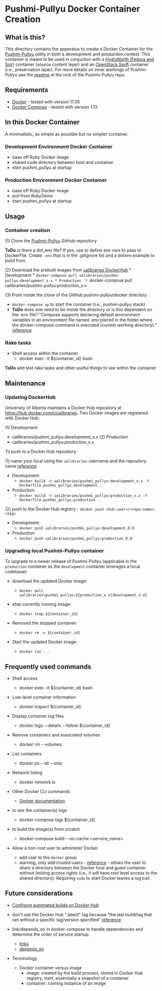 # Pushmi-Pullyu Docker Container Creation #

## What is this? ##

This directory contains the apperatus to create a Docker Container for the [Pushmi-Pullyu](https://github.com/ualbertalib/pushmi_pullyu/blob/master/README.md) utility in both a development and production context. This container is meant to be used in conjuction with a [HydraNorth (Fedora and Solr)](https://github.com/ualbertalib/di_docker_hydranorth) container (source content layer) and an [OpenStack Swift](https://github.com/ualbertalib/DIDocker_Swift) container (i.e., preservation layer). For more details on inner workings of Pushmi-Pullyu see the [readme](https://github.com/ualbertalib/pushmi_pullyu/blob/master/README.md) at the root of the Pushmi-Pullyu repo.



## Requirements ##

* [Docker](https://docs.docker.com/engine/installation/) - tested with version 17.05 
* [Docker Compose](https://docs.docker.com/compose/install/) - tested with version 1.13



## In this Docker Container ##

A minimalistic, as simple as possible but no simpler container. 

### Development Environment Docker Container ###

* base off Ruby Docker image
* shared code directory between host and container 
* start pushmi_pullyu at startup


### Production Environment Docker Container ###

* base off Ruby Docker image
* pull from RubyGems
* start pushmi_pullyu at startup



## Usage ##

### Container creation ###

(1) Clone the [Pushmi-Pullyu](https://github.com/ualbertalib/pushmi_pullyu/) GitHub repository

**ToDo** is there a dot_env file? If yes, use to define env vars to pass to DockerFile. Create `.env` that is in the .gitignore list and a dotenv.example to build from. 

(2) Download the prebuilt images from [ualibraries DockerHub](https://hub.docker.com/r/ualibraries/) 
    * Development
      * `docker-compose pull ualibraries/pushmi-pullyu:development_x.x
    * Production 
      * `docker-compose pull ualibraries/pushmi-pullyu:production_x.x

(3) From inside the clone of the GitHub pushmi-pullyu/docker directory
  * `docker-compose up` to start the container (i.e., pushmi-pullyu stack) 
  * **ToDo** does one need to be inside the directory or is this dependent on the .env file? "Compose supports declaring default environment variables in an environment file named .env placed in the folder where the docker-compose command is executed (current working directory)." [reference](https://docs.docker.com/compose/env-file/)


### Rake tasks ###

* Shell access within the container
  * docker exec -it ${container_id}  bash 

**ToDo** add test rake tasks and other useful things to see within the container



## Maintenance ##

### Updating DockerHub ###

University of Alberta maintains a Docker Hub repository at https://hub.docker.com/r/ualibraries. Two Docker images are registered with Docker Hub:

(1) Development 
  * ualibraries/pushmi_pullyu:development_x.x
(2) Production 
  * ualibraries/pushmi_pullyu:production_x.x

To push to a Docker Hub repository:

(1) name your local using the `ualibraries` username and the repository name [reference](https://docs.docker.com/docker-hub/repos/#pushing-a-repository-image-to-docker-hub)
  * Development:
    * `docker build -t ualibraries/pushmi_pullyu:development_x.x -f Dockerfile.pushmi_pullyu.development .` 
  * Production:
    * `docker build -t ualibraries/pushmi_pullyu:production_x.x -f Dockerfile.pushmi_pullyu.production .` 

(2) push to the Docker Hub registry - `docker push <hub-user>/<repo-name>:<tag>`
  * Development:
    * `docker push ualibraries/pushmi_pullyu:development_0.0` 
  * Production:
    * `docker push ualibraries/pushmi_pullyu:production_0.0` 



### Upgrading local Pushmi-Pullyu container ###

To upgrade to a newer release of Pushmi-Pullyu (applicable in the `production` container as the `development` container leverages a local codebase):

* download the updated Docker image:
  * `docker pull ualibraries\pushmi_pullyu:${production_x.x|development_x.x}` 

* stop currently running image:
  * `docker stop ${container_id}` 

* Removed the stopped container:
  * `docker rm -v ${container_id}` 

* Start the updated Docker image: 
  * `docker run ...`



## Frequently used commands ##

* Shell access
  * docker exec -it ${container_id}  bash 

* Low-level container information 
  * docker inspect ${container_id}

* Display container log files 
  * docker logs --details --follow ${container_id}

* Remove containers and associated volumes
  * docker rm --volumes

* List containers
  * docker ps --all --size

* Network listing
  * docker network ls

* Other Docker CLI commands
  * [Docker documentation](https://docs.docker.com/engine/reference/commandline/docker/)


* to see the container(s) logs
  * docker-compose logs ${container_id} 

* to build the image(s) from scratch
  * docker-compose build --no-cache <service_name> 

* Allow a non-root user to administer Docker
  * add user to the `docker` group
  * warning, only add trusted users - [reference](https://docs.docker.com/engine/security/security/#docker-daemon-attack-surface) - allows the user to share a directory between the Docker host and guest container without limiting access rights (i.e., it will have root level access to the shared directory). Requiring `sudo` to start Docker leaves a log trail. 


## Future considerations ##

* [Configure automated builds on Docker Hub](https://docs.docker.com/docker-hub/builds/)

* don't use the Docker Hub ":latest" tag because "the last build/tag that ran without a specific tag/version specified" [reference](https://medium.com/@mccode/the-misunderstood-docker-tag-latest-af3babfd6375)

* link/depends_on in docker-compose to handle dependencies and determine the order of service startup. 
  * [links](https://docs.docker.com/compose/compose-file/compose-file-v2/#links)
  * [depends_on](https://docs.docker.com/compose/compose-file/compose-file-v2/#dependson)

* Terminology
  * Docker container versus image
    * image: created by the build process, stored in Docker Hub registry, inert, essentially a snapshot of a container
    * container: running instance of an image
